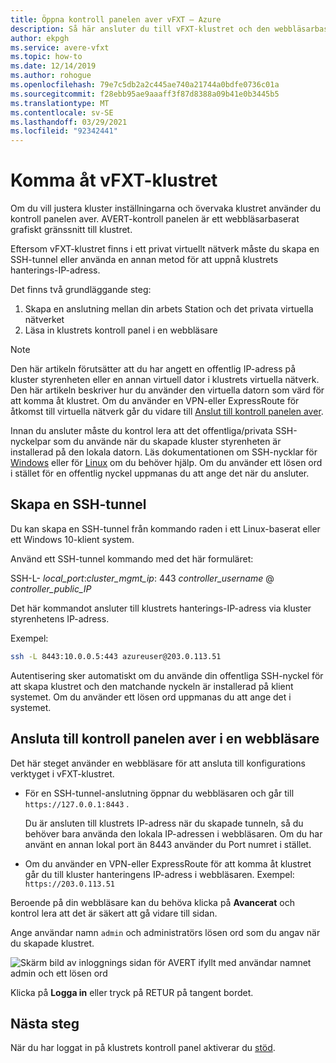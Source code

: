 ```yaml
---
title: Öppna kontroll panelen aver vFXT – Azure
description: Så här ansluter du till vFXT-klustret och den webbläsarbaserade AVERT-kontroll panelen för att konfigurera AVERT vFXT
author: ekpgh
ms.service: avere-vfxt
ms.topic: how-to
ms.date: 12/14/2019
ms.author: rohogue
ms.openlocfilehash: 79e7c5db2a2c445ae740a21744a0bdfe0736c01a
ms.sourcegitcommit: f28ebb95ae9aaaff3f87d8388a09b41e0b3445b5
ms.translationtype: MT
ms.contentlocale: sv-SE
ms.lasthandoff: 03/29/2021
ms.locfileid: "92342441"
---
```

# <a name="access-the-vfxt-cluster"></a>Komma åt vFXT-klustret

Om du vill justera kluster inställningarna och övervaka klustret använder du kontroll panelen aver. AVERT-kontroll panelen är ett webbläsarbaserat grafiskt gränssnitt till klustret.

Eftersom vFXT-klustret finns i ett privat virtuellt nätverk måste du skapa en SSH-tunnel eller använda en annan metod för att uppnå klustrets hanterings-IP-adress.

Det finns två grundläggande steg:

1. Skapa en anslutning mellan din arbets Station och det privata virtuella nätverket
1. Läsa in klustrets kontroll panel i en webbläsare

> [!NOTE]
> Den här artikeln förutsätter att du har angett en offentlig IP-adress på kluster styrenheten eller en annan virtuell dator i klustrets virtuella nätverk. Den här artikeln beskriver hur du använder den virtuella datorn som värd för att komma åt klustret. Om du använder en VPN-eller ExpressRoute för åtkomst till virtuella nätverk går du vidare till [Anslut till kontroll panelen aver](#connect-to-the-avere-control-panel-in-a-browser).

Innan du ansluter måste du kontrol lera att det offentliga/privata SSH-nyckelpar som du använde när du skapade kluster styrenheten är installerad på den lokala datorn. Läs dokumentationen om SSH-nycklar för [Windows](../virtual-machines/linux/ssh-from-windows.md) eller för [Linux](../virtual-machines/linux/mac-create-ssh-keys.md) om du behöver hjälp. Om du använder ett lösen ord i stället för en offentlig nyckel uppmanas du att ange det när du ansluter.

## <a name="create-an-ssh-tunnel"></a>Skapa en SSH-tunnel

Du kan skapa en SSH-tunnel från kommando raden i ett Linux-baserat eller ett Windows 10-klient system.

Använd ett SSH-tunnel kommando med det här formuläret:

SSH-L- *local_port*:*cluster_mgmt_ip*: 443 *controller_username* \@ *controller_public_IP*

Det här kommandot ansluter till klustrets hanterings-IP-adress via kluster styrenhetens IP-adress.

Exempel:

```sh
ssh -L 8443:10.0.0.5:443 azureuser@203.0.113.51
```

Autentisering sker automatiskt om du använde din offentliga SSH-nyckel för att skapa klustret och den matchande nyckeln är installerad på klient systemet. Om du använder ett lösen ord uppmanas du att ange det i systemet.

## <a name="connect-to-the-avere-control-panel-in-a-browser"></a>Ansluta till kontroll panelen aver i en webbläsare

Det här steget använder en webbläsare för att ansluta till konfigurations verktyget i vFXT-klustret.

* För en SSH-tunnel-anslutning öppnar du webbläsaren och går till `https://127.0.0.1:8443` .

  Du är ansluten till klustrets IP-adress när du skapade tunneln, så du behöver bara använda den lokala IP-adressen i webbläsaren. Om du har använt en annan lokal port än 8443 använder du Port numret i stället.

* Om du använder en VPN-eller ExpressRoute för att komma åt klustret går du till kluster hanteringens IP-adress i webbläsaren. Exempel: ``https://203.0.113.51``

Beroende på din webbläsare kan du behöva klicka på **Avancerat** och kontrol lera att det är säkert att gå vidare till sidan.

Ange användar namn `admin` och administratörs lösen ord som du angav när du skapade klustret.

![Skärm bild av inloggnings sidan för AVERT ifyllt med användar namnet admin och ett lösen ord](media/avere-vfxt-gui-login.png)

Klicka på **Logga in** eller tryck på RETUR på tangent bordet.

## <a name="next-steps"></a>Nästa steg

När du har loggat in på klustrets kontroll panel aktiverar du [stöd](avere-vfxt-enable-support.md).